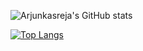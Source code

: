 ![Arjunkasreja's GitHub stats](https://github-readme-stats.vercel.app/api?username=ARJUNKASREJA&show_icons=true&theme=radical)


[![Top Langs](https://github-readme-stats.vercel.app/api/top-langs/?username=ARJUNKASREJA&langs_count=8)](https://github.com/anuraghazra/github-readme-stats)



